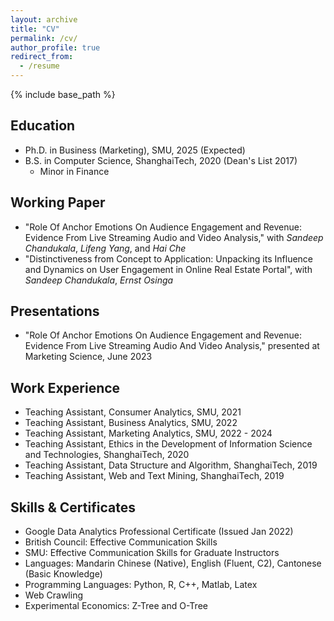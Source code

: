 ```yaml
---
layout: archive
title: "CV"
permalink: /cv/
author_profile: true
redirect_from:
  - /resume
---
```


{% include base_path %}

## Education
- Ph.D. in Business (Marketing), SMU, 2025 (Expected)
- B.S. in Computer Science, ShanghaiTech, 2020 (Dean's List 2017)
  - Minor in Finance

## Working Paper
- "Role Of Anchor Emotions On Audience Engagement and Revenue: Evidence From Live Streaming Audio and Video Analysis," with *Sandeep Chandukala*, *Lifeng Yang*, and *Hai Che*
- "Distinctiveness from Concept to Application: Unpacking its Influence and Dynamics on User Engagement in Online Real Estate Portal", with *Sandeep Chandukala*, *Ernst Osinga*

## Presentations
- "Role Of Anchor Emotions On Audience Engagement and Revenue: Evidence From Live Streaming Audio And Video Analysis," presented at Marketing Science, June 2023

## Work Experience
- Teaching Assistant, Consumer Analytics, SMU, 2021
- Teaching Assistant, Business Analytics, SMU, 2022
- Teaching Assistant, Marketing Analytics, SMU, 2022 - 2024
- Teaching Assistant, Ethics in the Development of Information Science and Technologies, ShanghaiTech, 2020
- Teaching Assistant, Data Structure and Algorithm, ShanghaiTech, 2019
- Teaching Assistant, Web and Text Mining, ShanghaiTech, 2019

## Skills & Certificates
- Google Data Analytics Professional Certificate (Issued Jan 2022)
- British Council: Effective Communication Skills
- SMU: Effective Communication Skills for Graduate Instructors
- Languages: Mandarin Chinese (Native), English (Fluent, C2), Cantonese (Basic Knowledge)
- Programming Languages: Python, R, C++, Matlab, Latex
- Web Crawling
- Experimental Economics: Z-Tree and O-Tree
